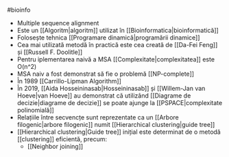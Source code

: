 #bioinfo
- Multiple sequence alignment
- Este un [[Algoritm|algoritm]] utilizat în [[Bioinformatica|bioinformatică]] 
- Folosește tehnica [[Programare dinamică|programării dinamice]]
- Cea mai utilizată metodă în practică este cea creată de [[Da-Fei Feng]] și [[Russell F. Doolitle]]
- Pentru iplementarea naivă a MSA  [[Complexitate|complexitatea]] este O(n^2)
- MSA naiv a fost demonstrat să fie o problemă [[NP-complete]]
- În 1989 [[Carrillo-Lipman Algorithm]]
- În 2019, [[Aida Hosseininasab|Hosseininasab]] și [[Willem-Jan van Hoeve|van Hoeve]] au demonstrat că utilizând [[Diagrame de decizie|diagrame de decizie]] se poate ajunge la [[PSPACE|complexitate polinomială]]
- Relațiile între secvencțe sunt reprezentate ca un  [[Arbore filogenic|arbore filogenic]] numit [[Hierarchical clustering|guide tree]] 
- [[Hierarchical clustering|Guide tree]] inițial este determinat de o metodă [[clustering]] eficientă, precum: 
     - [[Neighbor joining]]